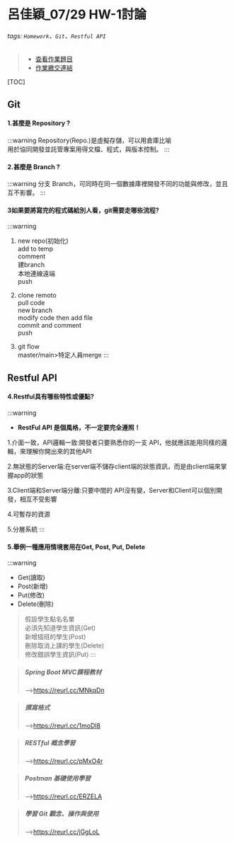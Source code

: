 # 呂佳穎_07/29 HW-1討論

###### tags: `Homework`、`Git`、`Restful API`
>- [查看作業題目](https://reurl.cc/GErKxx)
>- [作業繳交連結](https://reurl.cc/nO0DgX)

[TOC]

## Git

#### 1.甚麼是 Repository ?
:::warning
Repository(Repo.)是虛擬存儲，可以用倉庫比喻  
用於協同開發並託管專案用得文檔、程式，與版本控制。
:::
#### 2.甚麼是 Branch ?
:::warning
分支 Branch，可同時在同一個數據庫裡開發不同的功能與修改，並且互不影響。
:::
#### 3如果要將寫完的程式碼給別人看，git需要走哪些流程?
:::warning

1.  new repo(初始化)  
    add to temp  
    comment  
    建branch  
    本地連線遠端  
    push  
    
2. clone remoto  
    pull code  
    new branch  
    modify code then add file  
    commit and comment  
    push  
    
3. git flow  
    master/main>特定人員merge
:::

## Restful API

#### 4.Restful具有哪些特性或優點?
:::warning
* **RestFul API 是個風格，不一定要完全遵照！**

1.介面一致，API邏輯一致:開發者只要熟悉你的一支 API，他就應該能用同樣的邏輯，來理解你開出來的其他API

2.無狀態的Server端:在server端不儲存client端的狀態資訊，而是由client端來掌握app的狀態

3.Client端和Server端分離:只要中間的 API沒有變，Server和Client可以個別開發，相互不受影響

4.可暫存的資源

5.分層系統
:::
#### 5.舉例一種應用情境套用在Get, Post, Put, Delete
:::warning
- Get(讀取)
- Post(新增)
- Put(修改)
- Delete(刪除)

> 假設學生點名名單  
必須先知道學生資訊(Get)  
新增插班的學生(Post)  
刪除取消上課的學生(Delete)  
修改錯誤學生資訊(Put)
:::

>##### Spring Boot MVC課程教材
>-->https://reurl.cc/MNkqDn

>##### 撰寫格式
>-->https://reurl.cc/1moDl8

>##### RESTful 概念學習
>-->https://reurl.cc/pMxO4r

>##### Postman 基礎使用學習
>-->https://reurl.cc/ERZELA

>##### 學習 Git 觀念、操作與使用
>-->https://reurl.cc/jGgLoL
